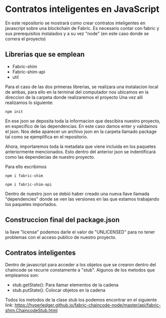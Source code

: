 # Contratos inteligentes en JavaScript

En este repositorio se mostrará como crear contratos inteligentes en javascript sobre una blockchain de Fabric. Es necesario contar con fabric y sus prerequisitos instalados y a su vez "node" (en este caso donde se correra el proyecto)

## Librerias que se emplean

* Fabric-shim
* Fabric-shim-api
* util
 
 Para el caso de las dos primeras librerias, se realizara una instalacion local de ambas, para ello en la terminal del computador nos ubicamos en la direccion de la carpeta donde realizaremos el proyecto
Una vez allí realizamos lo siguiente:
```
npm init
```
En ese json se deposita toda la informacion que descibira nuestro proyecto, en especifico de las dependencias. En este caso damos enter y validamos el json. Nos debe aparecer un archivo json en la carpeta llamado package tal como se ejemplifica en el repositorio.

Ahora, importaremos toda la metadata que viene incluida en los paquetes anteriormente mencionados. Esto dentro del anterior json se indentificará como las dependecias de nuestro proyecto.

Para ello escribimos 
```
npm i fabric-shim
```
```
npm i fabric-shim-api
```

Dentro de nuestro json se debió haber creado una nueva llave llamada "dependencies" donde se ven las versiones en las que estamos trabajando los paquetes importados.

## Construccion final del package.json
la llave "license" podemos darle el valor de "UNLICENSED" para no tener problemas con el acceso publico de nuestro proyecto.

## Contratos inteligentes

Dentro de javascript para acceder a los objetos que se crearon dentro del chaincode se recurre constamente a "stub".
Algunos de los metodos que empleamos son:
* stub.getState(): Para llamar elementos de la cadena
* stub.putState(): Colocar objetos en la cadena

Todos los metodos de la clase stub los podemos encontrar en el siguiente link: 
https://hyperledger.github.io/fabric-chaincode-node/master/api/fabric-shim.ChaincodeStub.html


